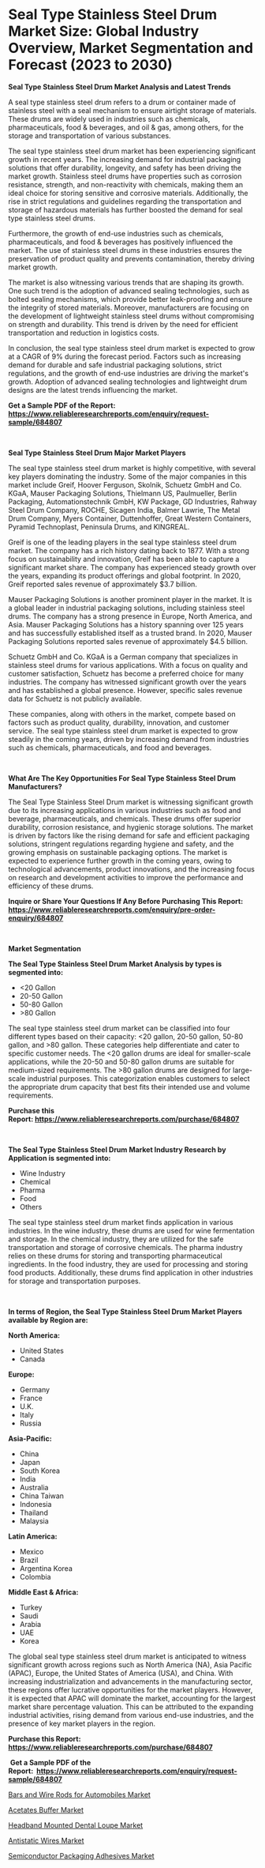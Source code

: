 <p><h1>Seal Type Stainless Steel Drum Market Size: Global Industry Overview, Market Segmentation and Forecast (2023 to 2030)</h1></p><p><strong>Seal Type Stainless Steel Drum Market Analysis and Latest Trends</strong></p>
<p><p>A seal type stainless steel drum refers to a drum or container made of stainless steel with a seal mechanism to ensure airtight storage of materials. These drums are widely used in industries such as chemicals, pharmaceuticals, food & beverages, and oil & gas, among others, for the storage and transportation of various substances.</p><p>The seal type stainless steel drum market has been experiencing significant growth in recent years. The increasing demand for industrial packaging solutions that offer durability, longevity, and safety has been driving the market growth. Stainless steel drums have properties such as corrosion resistance, strength, and non-reactivity with chemicals, making them an ideal choice for storing sensitive and corrosive materials. Additionally, the rise in strict regulations and guidelines regarding the transportation and storage of hazardous materials has further boosted the demand for seal type stainless steel drums.</p><p>Furthermore, the growth of end-use industries such as chemicals, pharmaceuticals, and food & beverages has positively influenced the market. The use of stainless steel drums in these industries ensures the preservation of product quality and prevents contamination, thereby driving market growth.</p><p>The market is also witnessing various trends that are shaping its growth. One such trend is the adoption of advanced sealing technologies, such as bolted sealing mechanisms, which provide better leak-proofing and ensure the integrity of stored materials. Moreover, manufacturers are focusing on the development of lightweight stainless steel drums without compromising on strength and durability. This trend is driven by the need for efficient transportation and reduction in logistics costs.</p><p>In conclusion, the seal type stainless steel drum market is expected to grow at a CAGR of 9% during the forecast period. Factors such as increasing demand for durable and safe industrial packaging solutions, strict regulations, and the growth of end-use industries are driving the market's growth. Adoption of advanced sealing technologies and lightweight drum designs are the latest trends influencing the market.</p></p>
<p><strong>Get a Sample PDF of the Report:&nbsp; <a href="https://www.reliableresearchreports.com/enquiry/request-sample/684807">https://www.reliableresearchreports.com/enquiry/request-sample/684807</a></strong></p>
<p>&nbsp;</p>
<p><strong>Seal Type Stainless Steel Drum Major Market Players</strong></p>
<p><p>The seal type stainless steel drum market is highly competitive, with several key players dominating the industry. Some of the major companies in this market include Greif, Hoover Ferguson, Skolnik, Schuetz GmbH and Co. KGaA, Mauser Packaging Solutions, Thielmann US, Paulmueller, Berlin Packaging, Automationstechnik GmbH, KW Package, GD Industries, Rahway Steel Drum Company, ROCHE, Sicagen India, Balmer Lawrie, The Metal Drum Company, Myers Container, Duttenhoffer, Great Western Containers, Pyramid Technoplast, Peninsula Drums, and KINGREAL.</p><p>Greif is one of the leading players in the seal type stainless steel drum market. The company has a rich history dating back to 1877. With a strong focus on sustainability and innovation, Greif has been able to capture a significant market share. The company has experienced steady growth over the years, expanding its product offerings and global footprint. In 2020, Greif reported sales revenue of approximately $3.7 billion.</p><p>Mauser Packaging Solutions is another prominent player in the market. It is a global leader in industrial packaging solutions, including stainless steel drums. The company has a strong presence in Europe, North America, and Asia. Mauser Packaging Solutions has a history spanning over 125 years and has successfully established itself as a trusted brand. In 2020, Mauser Packaging Solutions reported sales revenue of approximately $4.5 billion.</p><p>Schuetz GmbH and Co. KGaA is a German company that specializes in stainless steel drums for various applications. With a focus on quality and customer satisfaction, Schuetz has become a preferred choice for many industries. The company has witnessed significant growth over the years and has established a global presence. However, specific sales revenue data for Schuetz is not publicly available.</p><p>These companies, along with others in the market, compete based on factors such as product quality, durability, innovation, and customer service. The seal type stainless steel drum market is expected to grow steadily in the coming years, driven by increasing demand from industries such as chemicals, pharmaceuticals, and food and beverages.</p></p>
<p>&nbsp;</p>
<p><strong>What Are The Key Opportunities For Seal Type Stainless Steel Drum Manufacturers?</strong></p>
<p><p>The Seal Type Stainless Steel Drum market is witnessing significant growth due to its increasing applications in various industries such as food and beverage, pharmaceuticals, and chemicals. These drums offer superior durability, corrosion resistance, and hygienic storage solutions. The market is driven by factors like the rising demand for safe and efficient packaging solutions, stringent regulations regarding hygiene and safety, and the growing emphasis on sustainable packaging options. The market is expected to experience further growth in the coming years, owing to technological advancements, product innovations, and the increasing focus on research and development activities to improve the performance and efficiency of these drums.</p></p>
<p><strong>Inquire or Share Your Questions If Any Before Purchasing This Report: <a href="https://www.reliableresearchreports.com/enquiry/pre-order-enquiry/684807">https://www.reliableresearchreports.com/enquiry/pre-order-enquiry/684807</a></strong></p>
<p>&nbsp;</p>
<p><strong>Market Segmentation</strong></p>
<p><strong>The Seal Type Stainless Steel Drum Market Analysis by types is segmented into:</strong></p>
<p><ul><li><20 Gallon</li><li>20-50 Gallon</li><li>50-80 Gallon</li><li>>80 Gallon</li></ul></p>
<p><p>The seal type stainless steel drum market can be classified into four different types based on their capacity: <20 gallon, 20-50 gallon, 50-80 gallon, and >80 gallon. These categories help differentiate and cater to specific customer needs. The <20 gallon drums are ideal for smaller-scale applications, while the 20-50 and 50-80 gallon drums are suitable for medium-sized requirements. The >80 gallon drums are designed for large-scale industrial purposes. This categorization enables customers to select the appropriate drum capacity that best fits their intended use and volume requirements.</p></p>
<p><strong>Purchase this Report:&nbsp;<a href="https://www.reliableresearchreports.com/purchase/684807">https://www.reliableresearchreports.com/purchase/684807</a></strong></p>
<p>&nbsp;</p>
<p><strong>The Seal Type Stainless Steel Drum Market Industry Research by Application is segmented into:</strong></p>
<p><ul><li>Wine Industry</li><li>Chemical</li><li>Pharma</li><li>Food</li><li>Others</li></ul></p>
<p><p>The seal type stainless steel drum market finds application in various industries. In the wine industry, these drums are used for wine fermentation and storage. In the chemical industry, they are utilized for the safe transportation and storage of corrosive chemicals. The pharma industry relies on these drums for storing and transporting pharmaceutical ingredients. In the food industry, they are used for processing and storing food products. Additionally, these drums find application in other industries for storage and transportation purposes.</p></p>
<p>&nbsp;</p>
<p><strong>In terms of Region, the Seal Type Stainless Steel Drum Market Players available by Region are:</strong></p>
<p>
    <p> <strong> North America: </strong>
        <ul>
            <li>United States</li>
            <li>Canada</li>
        </ul>
        </p> 
    <p> <strong> Europe: </strong>
        <ul>
            <li>Germany</li>
            <li>France</li>
            <li>U.K.</li>
            <li>Italy</li>
            <li>Russia</li>
        </ul>
        </p> 
    <p> <strong> Asia-Pacific: </strong>
        <ul>
            <li>China</li>
            <li>Japan</li>
            <li>South Korea</li>
            <li>India</li>
            <li>Australia</li>
            <li>China Taiwan</li>
            <li>Indonesia</li>
            <li>Thailand</li>
            <li>Malaysia</li>
        </ul>
        </p> 
    <p> <strong> Latin America: </strong>
        <ul>
            <li>Mexico</li>
            <li>Brazil</li>
            <li>Argentina Korea</li>
            <li>Colombia</li>
        </ul>
        </p> 
    <p> <strong> Middle East & Africa: </strong>
        <ul>
            <li>Turkey</li>
            <li>Saudi</li>
            <li>Arabia</li>
            <li>UAE</li>
            <li>Korea</li>
        </ul>
    </p>
    </p>
<p><p>The global seal type stainless steel drum market is anticipated to witness significant growth across regions such as North America (NA), Asia Pacific (APAC), Europe, the United States of America (USA), and China. With increasing industrialization and advancements in the manufacturing sector, these regions offer lucrative opportunities for the market players. However, it is expected that APAC will dominate the market, accounting for the largest market share percentage valuation. This can be attributed to the expanding industrial activities, rising demand from various end-use industries, and the presence of key market players in the region.</p></p>
<p><strong>Purchase this Report: <a href="https://www.reliableresearchreports.com/purchase/684807">https://www.reliableresearchreports.com/purchase/684807</a></strong></p>
<p>&nbsp;<strong>Get a Sample PDF of the Report:&nbsp;&nbsp;<a href="https://www.reliableresearchreports.com/enquiry/request-sample/684807">https://www.reliableresearchreports.com/enquiry/request-sample/684807</a></strong></p>
<p><strong></strong></p>
<p><p><a href="https://medium.com/@devidwarnerrp23/analyzing-bars-and-wire-rods-for-automobiles-market-global-industry-perspective-and-forecast-2023-c9e7b12785a4">Bars and Wire Rods for Automobiles Market</a></p><p><a href="https://github.com/Paul14Anderson63/Market-Research-Report-List-1/blob/main/acetates-buffer-market.md">Acetates Buffer Market</a></p><p><a href="https://github.com/dringals/Market-Research-Report-List-1/blob/main/headband-mounted-dental-loupe-market.md">Headband Mounted Dental Loupe Market</a></p><p><a href="https://medium.com/@rameshramurp23/antistatic-wires-market-report-reveals-the-latest-trends-and-growth-opportunities-of-this-market-c4b5d4545742">Antistatic Wires Market</a></p><p><a href="https://medium.com/@mhdhonirp23/semiconductor-packaging-adhesives-market-outlook-industry-overview-and-forecast-2023-to-2030-9cc7b07e0e5f">Semiconductor Packaging Adhesives Market</a></p></p>